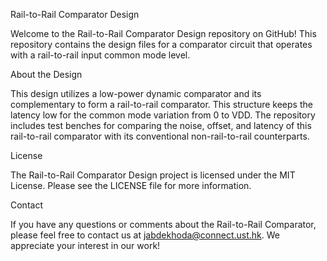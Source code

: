 Rail-to-Rail Comparator Design

Welcome to the Rail-to-Rail Comparator Design repository on GitHub! This repository contains the design files for a comparator circuit that operates with a rail-to-rail input common mode level.

About the Design

This design utilizes a low-power dynamic comparator and its complementary to form a rail-to-rail comparator. This structure keeps the latency low for the common mode variation from 0 to VDD.
The repository includes test benches for comparing the noise, offset, and latency of this rail-to-rail comparator with its conventional non-rail-to-rail counterparts.

License

The Rail-to-Rail Comparator Design project is licensed under the MIT License. Please see the LICENSE file for more information.

Contact

If you have any questions or comments about the Rail-to-Rail Comparator, please feel free to contact us at jabdekhoda@connect.ust.hk. We appreciate your interest in our work!
